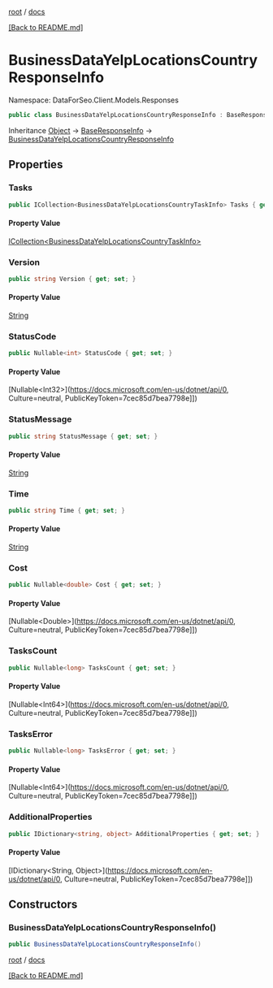 [root](./../ "root") / [docs](./ "docs")

[[Back to README.md]](./../README.md "[Back to README.md]")

# BusinessDataYelpLocationsCountryResponseInfo

Namespace: DataForSeo.Client.Models.Responses

```csharp
public class BusinessDataYelpLocationsCountryResponseInfo : BaseResponseInfo
```

Inheritance [Object](https://docs.microsoft.com/en-us/dotnet/api/Object) → [BaseResponseInfo](./BaseResponseInfo.md) → [BusinessDataYelpLocationsCountryResponseInfo](./BusinessDataYelpLocationsCountryResponseInfo.md)

## Properties

### **Tasks**

```csharp
public ICollection<BusinessDataYelpLocationsCountryTaskInfo> Tasks { get; set; }
```

#### Property Value

[ICollection&lt;BusinessDataYelpLocationsCountryTaskInfo&gt;](./BusinessDataYelpLocationsCountryTaskInfo.md)<br>

### **Version**

```csharp
public string Version { get; set; }
```

#### Property Value

[String](https://docs.microsoft.com/en-us/dotnet/api/String)<br>

### **StatusCode**

```csharp
public Nullable<int> StatusCode { get; set; }
```

#### Property Value

[Nullable&lt;Int32&gt;](https://docs.microsoft.com/en-us/dotnet/api/0, Culture=neutral, PublicKeyToken=7cec85d7bea7798e]])<br>

### **StatusMessage**

```csharp
public string StatusMessage { get; set; }
```

#### Property Value

[String](https://docs.microsoft.com/en-us/dotnet/api/String)<br>

### **Time**

```csharp
public string Time { get; set; }
```

#### Property Value

[String](https://docs.microsoft.com/en-us/dotnet/api/String)<br>

### **Cost**

```csharp
public Nullable<double> Cost { get; set; }
```

#### Property Value

[Nullable&lt;Double&gt;](https://docs.microsoft.com/en-us/dotnet/api/0, Culture=neutral, PublicKeyToken=7cec85d7bea7798e]])<br>

### **TasksCount**

```csharp
public Nullable<long> TasksCount { get; set; }
```

#### Property Value

[Nullable&lt;Int64&gt;](https://docs.microsoft.com/en-us/dotnet/api/0, Culture=neutral, PublicKeyToken=7cec85d7bea7798e]])<br>

### **TasksError**

```csharp
public Nullable<long> TasksError { get; set; }
```

#### Property Value

[Nullable&lt;Int64&gt;](https://docs.microsoft.com/en-us/dotnet/api/0, Culture=neutral, PublicKeyToken=7cec85d7bea7798e]])<br>

### **AdditionalProperties**

```csharp
public IDictionary<string, object> AdditionalProperties { get; set; }
```

#### Property Value

[IDictionary&lt;String, Object&gt;](https://docs.microsoft.com/en-us/dotnet/api/0, Culture=neutral, PublicKeyToken=7cec85d7bea7798e]])<br>

## Constructors

### **BusinessDataYelpLocationsCountryResponseInfo()**

```csharp
public BusinessDataYelpLocationsCountryResponseInfo()
```

[root](./../ "root") / [docs](./ "docs")

[[Back to README.md]](./../README.md "[Back to README.md]")
